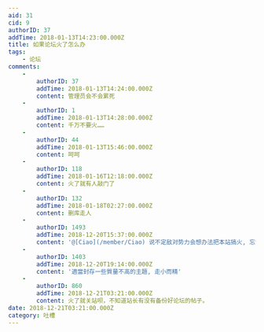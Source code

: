 ```yaml
---
aid: 31
cid: 9
authorID: 37
addTime: 2018-01-13T14:23:00.000Z
title: 如果论坛火了怎么办
tags:
    - 论坛
comments:
    -
        authorID: 37
        addTime: 2018-01-13T14:24:00.000Z
        content: 管理员会不会累死
    -
        authorID: 1
        addTime: 2018-01-13T14:28:00.000Z
        content: 千万不要火……
    -
        authorID: 44
        addTime: 2018-01-13T15:46:00.000Z
        content: 呵呵
    -
        authorID: 118
        addTime: 2018-01-16T12:18:00.000Z
        content: 火了就有人敲门了
    -
        authorID: 132
        addTime: 2018-01-18T02:27:00.000Z
        content: 删库走人
    -
        authorID: 1493
        addTime: 2018-12-20T15:37:00.000Z
        content: '@[Ciao](/member/Ciao) 说不定敌对势力会想办法把本站搞火, 忘记本站哪个帖子了, 好像说本站小学生都进来了...'
    -
        authorID: 1403
        addTime: 2018-12-20T19:14:00.000Z
        content: '適當封存一些質量不高的主題, 走小而精'
    -
        authorID: 860
        addTime: 2018-12-21T03:21:00.000Z
        content: 火了就关站呗，不知道站长有没有备份好论坛的帖子。
date: 2018-12-21T03:21:00.000Z
category: 吐槽
---
```



